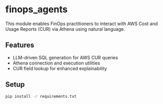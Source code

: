 # finops_agents

This module enables FinOps practitioners to interact with AWS Cost and Usage Reports (CUR) via Athena using natural language.

## Features

- LLM-driven SQL generation for AWS CUR queries
- Athena connection and execution utilities
- CUR field lookup for enhanced explainability

## Setup

```bash
pip install -r requirements.txt
